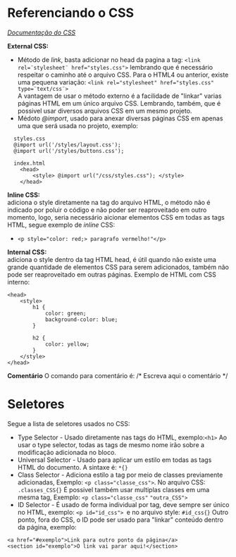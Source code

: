 # Referenciando o CSS  

[*_Documentação do CSS_*](http://www.w3.org/Style/CSS/) 

**External CSS:**  
 * Método de *_link_*, basta adicionar no head da pagina a tag: `<link rel=¨stylesheet¨ href="styles.css">` lembrando que é necessário respeitar o caminho até o arquivo CSS. Para o HTML4 ou anterior, existe uma pequena variação: `<link rel="stylesheet" href="styles.css" type=¨text/css¨>`  
 A vantagem de usar o método externo é a facilidade de "linkar" varias páginas HTML em um único arquivo CSS. Lembrando, também, que é possivel usar diversos arquivos CSS em um mesmo projeto.
  *  Médoto *_@import_*, usado para anexar diversas páginas CSS em apenas uma que será usada no projeto, exemplo: 
```
  styles.css
  @import url('/styles/layout.css');
  @import url('/styles/buttons.css');

  index.html
    <head>
        <style> @import url("/css/styles.css"); </style>
    </head>
```
**Inline CSS:**  
adiciona o style diretamente na tag do arquivo HTML, o método não é indicado por poluir o código e não poder ser reaproveitado em outro momento, logo, seria necessário aicionar elementos CSS em todas as tags HTML, segue exemplo de *_inline_* CSS:
 * `<p style="color: red;> paragrafo vermelho!"</p>`

**Internal CSS:**  
adiciona o style dentro da tag HTML head, é útil quando não existe uma grande quantidade de elementos CSS para serem adicionados, também não pode ser reaproveitado em outras páginas. Exemplo de HTML com CSS interno:
```
<head>
    <style>
        h1 {
            color: green;
            background-color: blue;
        }

        h2 {
            color: yellow;
        }
    </style>
</head>
```

**Comentário**
O comando para comentário é: /* Escreva aqui o comentário */

# Seletores
Segue a lista de seletores usados no CSS:
 * Type Selector - Usado diretamente nas tags do HTML, exemplo:`<h1>` Ao usar o type selector, todas as tags de mesmo nome irão sobre a modificação adicionada no bloco.
 * Universal Selector - Usado para aplicar um estilo em todas as tags HTML do documento. A sintaxe é: `*{}`
 * Class Selector - Adiciona estilo a tag por meio de classes previamente adicionadas, Exemplo: `<p class="classe_css">`. No arquivo CSS: `.classes_CSS{}` É possivel também usar multiplas classes em uma mesma tag, Exemplo: `<p class="classe_css"` `"outra_CSS">`
 * ID Selector  - É usado de forma individual por tag, deve sempre ser único no HTML, exemplo: `<p id="id_css"> `e no arquivo style: `#id_css{}` Outro ponto, fora do CSS, o ID pode ser usado para "linkar" conteúdo dentro da página, exemplo:
 ``` 
<a href="#exemplo">Link para outro ponto da página</a>
<section id="exemplo">O link vai parar aqui!</section>
 ```
